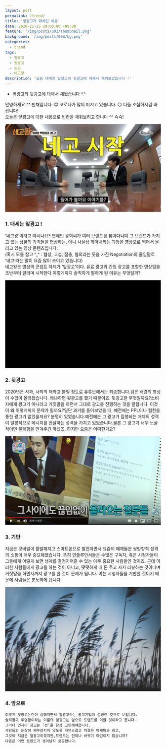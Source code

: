 ```yaml
---
layout: post
permalink: /trend/
title: '앞광고가 대세인 이유'
date: 2020-11-15 19:00:00 +09:00
feature: '/img/posts/003/thumbnail.png'
background: '/img/posts/003/bg.png'
categories:
  - trend
tags:
  - 앞광고
  - 뒷광고
  - 논란
  - 네고왕
description: '요즘 대세인 앞광고와 뒷광고에 대해서 채워보았습니다 !'
---
```

* 앞광고와 뒷광고에 대해서 채웠습니다 ^.^   


안녕하세요 ^^ 빈채입니다. 😊
코로나가 많이 퍼지고 있습니다. ☹ 다들 조심하시길 바랍니다!   
오늘은 앞광고에 대한 내용으로 빈칸을 채워보려고 합니다 ^^ 슥슥!

![nego](/img/posts/003/nego.jpg)   
### 1. 대세는 앞광고 !
   ‘네고왕’이라고 아시나요? 연예인 광희씨가 여러 브랜드를 찾아다니며 그 브랜드가 가지고 있는 상품의 가격들을 협상하는, 아니 사실상 깎아내리는 과정을 영상으로 찍어서 올리고 있는 영상 콘텐츠입니다.      
   (혹시 모를 참고 ^_^ : 협상, 교섭, 절충, 협의라는 뜻을 가진 Negotiation의 줄임말로 ‘네고’라는 말이 요즘 많이 쓰이고 있습니다)       
   네고왕은 영상의 콘셉트 자체가 ‘앞광고’이다. 유료 광고와 간접 광고를 포함한 영상임을 초반부터 알리며 시작한다.이렇게까지 솔직하게 말하게 된 이유는 무엇일까?      

![black](/img/posts/003/black.png)   
### 2. 뒷광고
   2020년은 사과, 사죄의 해라고 불릴 정도로 유튜브에서는 죄송합니다.검은 배경의 영상이 수없이 올라왔습니다. 왜냐하면 뒷광고를 했기 때문이죠. 뒷광고란 무엇일까요?소비자에게 광고가 아니라고 거짓말을 하면서 그대로 광고를 진행하는 것을 말합니다. 이것이 왜 이렇게까지 문제가 될까요?일단 과거를 돌아보았을 때, 예전에는 PPL이나 협찬을 통한 광고가 없었을까요? 분명히 있었습니다.예전에는 그 광고가 집행되는 매체의 성격이 일방적으로 메시지를 전달하는 성격을 가지고 있었습니다.물론 그 광고가 너무 노골적이면 불쾌함을 안겨주긴 하겠죠. 하지만 요즘은 어떠한가요?   

![communication](/img/posts/003/communication.png)   
### 3. 기만
   지금은 모바일이 활발해지고 스마트폰으로 발전하면서 요즘의 매체들은 쌍방향적 성격의 소통이 매우 중요해졌습니다.
   특히 인플루언서들은 수많은 구독자, 혹은 시청자들이 그들에게 어떻게 보면 생계를 결정지어줄 수 있는 아주 중요한 사람들인 것이죠.
   근데 이러한 사람들에게 광고를 하는 것이 아니고, 떳떳하게 내 돈 주고 사서 리뷰하는 것이다며 거짓말을 하면서까지 광고를 한 것이 문제가 됩니다.
   이는 시청자들을 기만한 것이기 때문에 사람들은 분노하게 됩니다.   

![wind](/img/posts/003/wind.jpg)    
### 4. 앞으로
    이렇게 뒷광고논란이 심해지면서 앞광고라는 광고기법이 성공한 것으로 보입니다.    
    솔직함과 투명함이라는 이름의 앞광고는 앞으로 트렌드를 이끌 것이라고 봅니다.      
    그러나 언제나 광고는 ‘선’을 항상 고민해야합니다.    
    사람들의 눈살이 찌푸려지지 않도록 자연스럽고 적절한 마케팅과 광고,     
    그것이 지금은 앞광고이겠지만,트렌드는 언제나 바뀌기 마련이지 않습니까?     
    다음은 어떤 트렌드가 생겨날지 궁금합니다.     

